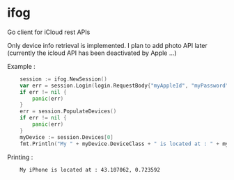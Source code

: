 # ifog
Go client for iCloud rest APIs

Only device info retrieval is implemented.
I plan to add photo API later (currently the icloud API has been deactivated by Apple ...)

Example :
```go
	session := ifog.NewSession()
	var err = session.Login(login.RequestBody{"myAppleId", "myPassword"})
	if err != nil {
		panic(err)
	}
	err = session.PopulateDevices()
	if err != nil {
		panic(err)
	}
	myDevice := session.Devices[0]
	fmt.Println("My " + myDevice.DeviceClass + " is located at : " + myDevice.Location.String())
```


Printing :

```shell
    My iPhone is located at : 43.107062, 0.723592
```
